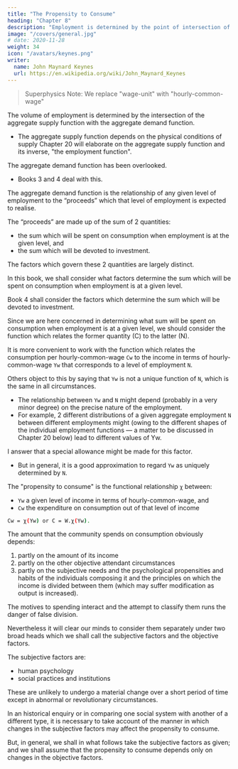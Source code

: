 ```yaml
---
title: "The Propensity to Consume"
heading: "Chapter 8"
description: "Employment is determined by the point of intersection of the aggregate supply with the aggregate demand"
image: "/covers/general.jpg"
# date: 2020-11-28
weight: 34
icon: "/avatars/keynes.png"
writer:
  name: John Maynard Keynes
  url: https://en.wikipedia.org/wiki/John_Maynard_Keynes
---
```


> Superphysics Note: We replace "wage-unit" with "hourly-common-wage"

<!-- WE are now in a position to return to our main theme, from which we broke off at the end of Book I in order to deal with certain general problems of method and definition. --> 

The volume of employment is determined by the intersection of the aggregate supply function with the aggregate demand function.
- The aggregate supply function depends on the physical conditions of supply<!-- , involves few considerations which are not already familiar --> 
Chapter 20 will elaborate on the aggregate supply function and its inverse, "the employment function". 
<!-- The form may be unfamiliar but the underlying factors are not new.  -->


The aggregate demand function has been overlooked. 
- Books 3 and 4 deal with this. 

The aggregate demand function is the relationship of any given level of employment to the “proceeds” which that level of employment is expected to realise. 

The “proceeds” are made up of the sum of 2 quantities:
- the sum which will be spent on consumption when employment is at the given level, and
- the sum which will be devoted to investment. 

The factors which govern these 2 quantities are largely distinct. 

In this book, we shall consider what factors determine the sum which will be spent on consumption when employment is at a given level. 

Book 4 shall consider the factors which determine the sum which will be devoted to investment. 

Since we are here concerned in determining what sum will be spent on consumption when employment is at a given level, we should consider the function which relates the former quantity (C) to the latter (N). 

It is more convenient to work with the function which relates the consumption per hourly-common-wage <!-- wage-units --> `Cw` to the income in terms of hourly-common-wage `Yw` that corresponds to a level of employment `N`. 

Others object to this by saying that `Yw` is not a unique function of `N`, which is the same in all circumstances. 
- The relationship between `Yw` and `N` might depend (probably in a very minor degree) on the precise nature of the employment.
- For example, 2 different distributions of a given aggregate employment `N` between different employments might (owing to the different shapes of the individual employment functions — a matter to be discussed in Chapter 20 below) lead to different values of Yw. 

I answer that a special allowance might be made for this factor. 
- But in general, it is a good approximation to regard `Yw` as uniquely determined by `N`. 

The "propensity to consume" is the functional relationship `χ` between:
- `Yw` a given level of income in terms of hourly-common-wage, and
- `Cw` the expenditure on consumption out of that level of income

```bash
Cw = χ(Yw) or C = W.χ(Yw). 
```

The amount that the community spends on consumption obviously depends:

1. partly on the amount of its income
2. partly on the other objective attendant circumstances
3. partly on the subjective needs and the psychological propensities and habits of the individuals composing it and the principles on which the income is divided between them (which may suffer modification as output is increased). 

The motives to spending interact and the attempt to classify them runs the danger of false division. 

Nevertheless it will clear our minds to consider them separately under two broad heads which we shall call the subjective factors and the objective factors. 

The subjective factors are:
- human psychology
- social practices and institutions

These are unlikely to undergo a material change over a short period of time except in abnormal or revolutionary circumstances. 

In an historical enquiry or in comparing one social system with another of a different type, it is necessary to take account of the manner in which changes in the subjective factors may affect the propensity to consume. 

But, in general, we shall in what follows take the subjective factors as given; and we shall assume that the propensity to consume depends only on changes in the objective factors. 
